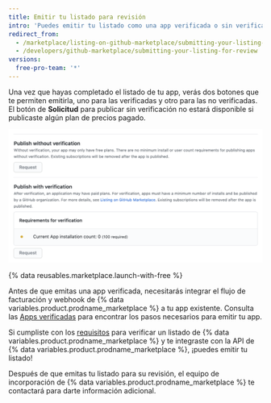 ```yaml
---
title: Emitir tu listado para revisión
intro: 'Puedes emitir tu listado como una app verificada o sin verificar para que la utilice la comunidad de {% data variables.product.prodname_dotcom %}.'
redirect_from:
  - /marketplace/listing-on-github-marketplace/submitting-your-listing-for-review
  - /developers/github-marketplace/submitting-your-listing-for-review
versions:
  free-pro-team: '*'
---
```

Una vez que hayas completado el listado de tu app, verás dos botones que te permiten emitirla, uno para las verificadas y otro para las no verificadas. El botón de **Solicitud** para publicar sin verificación no estará disponible si publicaste algún plan de precios pagado.

![Botón para solicitudes verificadas y sin verificar](/assets/images/marketplace/marketplace-request-button.png)

{% data reusables.marketplace.launch-with-free %}

Antes de que emitas una app verificada, necesitarás integrar el flujo de facturación y webhook de {% data variables.product.prodname_marketplace %} a tu app existente. Consulta las [Apps verificadas](/marketplace/#verified-apps) para encontrar los pasos necesarios para emitir tu app.

Si cumpliste con los [requisitos](/marketplace/getting-started/requirements-for-listing-an-app-on-github-marketplace/) para verificar un listado de {% data variables.product.prodname_marketplace %} y te integraste con la API de {% data variables.product.prodname_marketplace %}, ¡puedes emitir tu listado!

Después de que emitas tu listado para su revisión, el equipo de incorporación de {% data variables.product.prodname_marketplace %} te contactará para darte información adicional.
